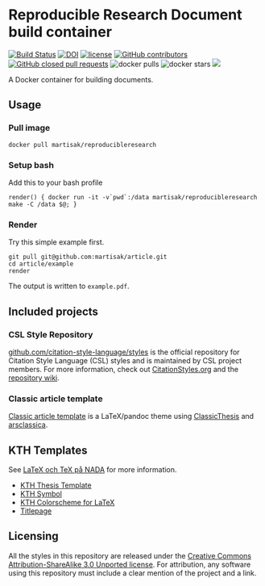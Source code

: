 # Reproducible Research Document build container

[![Build Status](https://travis-ci.org/martisak/reproducibleresearch.svg?branch=master)](https://travis-ci.org/martisak/reproducibleresearch) [![DOI](https://zenodo.org/badge/78309405.svg)](https://zenodo.org/badge/latestdoi/78309405)
[![license](https://img.shields.io/badge/license-CC%20BY%20SA%203.0-blue.svg)](https://github.com/martisak/reproducibleresearch#licensing)
[![GitHub contributors](https://img.shields.io/github/contributors/martisak/reproducible.svg)](https://github.com/martisak/reproducibleresearch/graphs/contributors)
[![GitHub closed pull requests](https://img.shields.io/github/issues-pr-closed/martisak/reproducible.svg)](https://github.com/martisak/reproducibleresearch/pulls?q=is%3Apr+is%3Aclosed)
![docker pulls](https://img.shields.io/docker/pulls/martisak/reproducibleresearch.svg) ![docker stars](https://img.shields.io/docker/stars/martisak/reproducibleresearch.svg) [![](https://images.microbadger.com/badges/image/martisak/reproducibleresearch.svg)](https://microbadger.com/images/martisak/reproducibleresearch "martisak/reproducibleresearch image metadata")


A Docker container for building documents.

## Usage

### Pull image

```
docker pull martisak/reproducibleresearch
```

### Setup bash

Add this to your bash profile

```
render() { docker run -it -v`pwd`:/data martisak/reproducibleresearch make -C /data $@; }
```

### Render

Try this simple example first.

```
git pull git@github.com:martisak/article.git
cd article/example
render
```

The output is written to `example.pdf`.

## Included projects
### CSL Style Repository

[github.com/citation-style-language/styles](https://github.com/citation-style-language/styles) is the official repository for Citation Style Language (CSL) styles and is maintained by CSL project members.
For more information, check out [CitationStyles.org](http://citationstyles.org/) and the [repository wiki](https://github.com/citation-style-language/styles/wiki).

### Classic article template

[Classic article template](https://github.com/martisak/article) is a LaTeX/pandoc theme using [ClassicThesis](https://ctan.org/tex-archive/macros/latex/contrib/classicthesis?lang=en) and [arsclassica](https://www.ctan.org/pkg/arsclassica).

## KTH Templates

See [LaTeX och TeX på NADA](http://system.csc.kth.se/misc/tex/) for more information.

* [KTH Thesis Template](ftp://ftp.nada.kth.se/pub/tex/local/kthesis.tar.gz)
* [KTH Symbol](ftp://ftp.nada.kth.se/pub/tex/local/kthsym.tar.gz)
* [KTH Colorscheme for LaTeX](https://github.com/KTH-AC/kthcolors)
* [Titlepage](https://svn.kwarc.info/repos/arXMLiv/trunk/sty/KTHEEtitlepage.sty)

## Licensing

All the styles in this repository are released under the [Creative Commons Attribution-ShareAlike 3.0 Unported license](http://creativecommons.org/licenses/by-sa/3.0/). For attribution, any software using this repository must include a clear mention of the project and a link.

